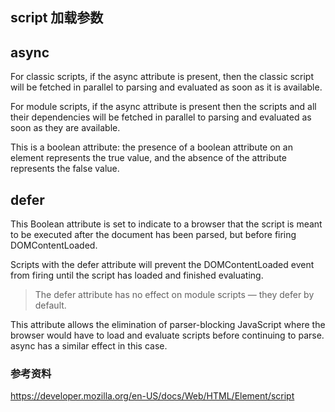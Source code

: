 ## script 加载参数


## async

For classic scripts, if the async attribute is present, then the classic script will be fetched in parallel to parsing and evaluated as soon as it is available.


For module scripts, if the async attribute is present then the scripts and all their dependencies will be fetched in parallel to parsing and evaluated as soon as they are available.

This is a boolean attribute: the presence of a boolean attribute on an element represents the true value, and the absence of the attribute represents the false value.


## defer

This Boolean attribute is set to indicate to a browser that the script is meant to be executed after the document has been parsed, but before firing DOMContentLoaded.

Scripts with the defer attribute will prevent the DOMContentLoaded event from firing until the script has loaded and finished evaluating.

> The defer attribute has no effect on module scripts — they defer by default.

This attribute allows the elimination of parser-blocking JavaScript where the browser would have to load and evaluate scripts before continuing to parse. async has a similar effect in this case.



### 参考资料
https://developer.mozilla.org/en-US/docs/Web/HTML/Element/script